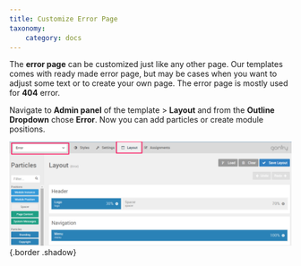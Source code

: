 ```yaml
---
title: Customize Error Page
taxonomy:
    category: docs
---
```


The **error page** can be customized just like any other page. Our templates comes with ready made error page, but may be cases when you want to adjust some text or to create your own page. The error page is mostly used for **404** error.

Navigate to **Admin panel** of the template > **Layout**  and from the **Outline Dropdown** chose **Error**. Now you can add particles or create module positions.

![Error Page](error.png) {.border .shadow}